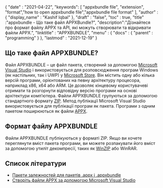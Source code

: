 {
  "date" : "2021-04-22",
  "keywords": [ "appxbundle file", "extension", "format","how to open appxbundle file","appxbundle file format" ],
  "author" : {
    "display_name" : "Kashif Iqbal"
},
  "draft" : "false",
  "toc" : true,
  "title" :"appxbundle - Що таке файл APPXBundle?",
  "description":"Дізнайтеся про формат файлу APPX та API, які можуть створювати та відкривати файли APPX.",
  "linktitle" : "APPXBUNDLE",
  "menu" : {
    "docs" : {
      "parent" : "programming"
}
},
  "lastmod" : "2021-12-19"
}

## Що таке файл APPXBUNDLE?

Файл APPXBUNDLE – це файл пакета, створений за допомогою [Microsoft Visual Studio](https://visualstudio.microsoft.com/) і використовується для розповсюдження програм Windows (як настільних, так і UWP) у [Microsoft Store](https://apps.microsoft.com/store/apps). Він містить одну або кілька версій програми, орієнтованих на певну архітектуру процесора, наприклад x86, x64 або ARM. Це дозволяє кінцевому користувачеві отримати та розгорнути відповідну версію програми на основі архітектури комп’ютера. Файли APPXBUNDLE групуються за допомогою стандартного формату [ZIP](/uk/compression/zip/). Метод публікації Microsoft Visual Studio використовується для публікації програм як пакета. Програми з одним пакетом поширюються як файли [APPX](/uk/programming/appx/).

## Формат файлу APPXBUNDLE

Файли APPXBUNDLE публікуються у форматі ZIP. Якщо ви хочете переглянути вміст пакета програми, ви можете розпакувати його вміст за допомогою утиліт декомпресії, таких як [WinZIP](https://www.winzip.com/en/) або WinRAR.

## Список літератури

* [Пакети залежностей для пакетів .appx і .appxbundle](https://www.ibm.com/docs/en/maas360?topic=catalog-dependency-packages-appx-appxbundle-packages)
* [Створіть файли APPX за допомогою Microsoft Visual Studio](https://learn.microsoft.com/en-us/windows/msix/desktop/vs-package-overview)

